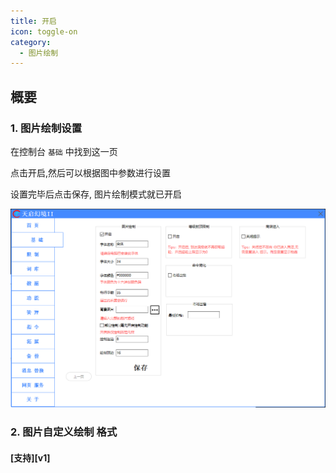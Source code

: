 ```yaml
---
title: 开启
icon: toggle-on
category:
  - 图片绘制
---
```


## 概要


### 1. 图片绘制设置

在控制台 `基础` 中找到这一页

点击开启,然后可以根据图中参数进行设置

设置完毕后点击保存, 图片绘制模式就已开启

![image](image/1.png)

### 2. 图片自定义绘制 格式

####  [支持][v1]
